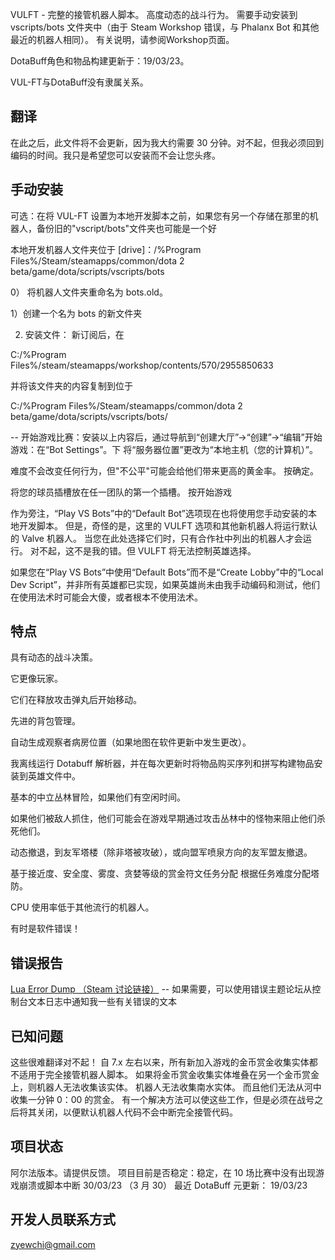 VULFT - 完整的接管机器人脚本。 高度动态的战斗行为。 需要手动安装到 vscripts/bots 文件夹中（由于 Steam Workshop 错误，与 Phalanx Bot 和其他最近的机器人相同）。 有关说明，请参阅Workshop页面。

DotaBuff角色和物品构建更新于：19/03/23。

VUL-FT与DotaBuff没有隶属关系。


## 翻译

在此之后，此文件将不会更新，因为我大约需要 30 分钟。对不起，但我必须回到编码的时间。我只是希望您可以安装而不会让您头疼。



##  手动安装  

可选：在将 VUL-FT 设置为本地开发脚本之前，如果您有另一个存储在那里的机器人，备份旧的"vscript/bots"文件夹也可能是一个好

本地开发机器人文件夹位于 [drive]：/%Program Files%/Steam/steamapps/common/dota 2 beta/game/dota/scripts/vscripts/bots 

0） 将机器人文件夹重命名为 bots.old。 

1）创建一个名为 bots 的新文件夹 

2) 安装文件： 新订阅后，在 

C:/%Program Files%/steam/steamapps/workshop/contents/570/2955850633

并将该文件夹的内容复制到位于

C:/%Program Files%/Steam/steamapps/common/dota 2 beta/game/dota/scripts/vscripts/bots/


-- 开始游戏比赛：安装以上内容后，通过导航到“创建大厅”->“创建”->“编辑”开始游戏：在“Bot Settings”。下 将“服务器位置”更改为“本地主机（您的计算机）”。


难度不会改变任何行为，但"不公平"可能会给他们带来更高的黄金率。 按确定。 


将您的球员插槽放在任一团队的第一个插槽。 按开始游戏


作为旁注，“Play VS Bots”中的“Default Bot”选项现在也将使用您手动安装的本地开发脚本。 但是，奇怪的是，这里的 VULFT 选项和其他新机器人将运行默认的 Valve 机器人。 当您在此处选择它们时，只有合作社中列出的机器人才会运行。 对不起，这不是我的错。但 VULFT 将无法控制英雄选择。


如果您在“Play VS Bots”中使用“Default Bots”而不是“Create Lobby”中的“Local Dev Script”，并非所有英雄都已实现，如果英雄尚未由我手动编码和测试，他们在使用法术时可能会大傻，或者根本不使用法术。



## 特点 

具有动态的战斗决策。 

它更像玩家。 

它们在释放攻击弹丸后开始移动。 

先进的背包管理。 

自动生成观察者病房位置（如果地图在软件更新中发生更改）。 

我离线运行 Dotabuff 解析器，并在每次更新时将物品购买序列和拼写构建物品安装到英雄文件中。

基本的中立丛林冒险，如果他们有空闲时间。 

如果他们被敌人抓住，他们可能会在游戏早期通过攻击丛林中的怪物来阻止他们杀死他们。 

动态撤退，到友军塔楼（除非塔被攻破），或向盟军喷泉方向的友军盟友撤退。 

基于接近度、安全度、雾度、贪婪等级的赏金符文任务分配 根据任务难度分配塔防。 

CPU 使用率低于其他流行的机器人。 

有时是软件错误！



## 错误报告

[Lua Error Dump （Steam 讨论链接）](https://steamcommunity.com/workshop/filedetails/discussion/2955850633/5243919379689834298/) -- 如果需要，可以使用错误主题论坛从控制台文本日志中通知我一些有关错误的文本


## 已知问题

这些很难翻译对不起！ 自 7.x 左右以来，所有新加入游戏的金币赏金收集实体都不适用于完全接管机器人脚本。 如果将金币赏金收集实体堆叠在另一个金币赏金上，则机器人无法收集该实体。 机器人无法收集南水实体。 而且他们无法从河中收集一分钟 0：00 的赏金。 有一个解决方法可以使这些工作，但是必须在战号之后将其关闭，以便默认机器人代码不会中断完全接管代码。



## 项目状态 

阿尔法版本。请提供反馈。 项目目前是否稳定：稳定，在 10 场比赛中没有出现游戏崩溃或脚本中断 30/03/23 （3 月 30） 最近 DotaBuff 元更新： 19/03/23 



## 开发人员联系方式 

zyewchi@gmail.com

